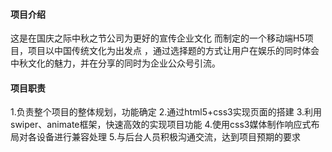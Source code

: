 #### 项目介绍
这是在国庆之际中秋之节公司为更好的宣传企业文化	而制定的一个移动端H5项目，项目以中国传统文化为出发点
，通过选择题的方式让用户在娱乐的同时体会中秋文化的魅力，并在分享的同时为企业公众号引流。

#### 项目职责
1.负责整个项目的整体规划，功能确定
2.通过html5+css3实现页面的搭建
3.利用swiper、animate框架，快速高效的实现项目功能
4.使用css3媒体制作响应式布局对各设备进行兼容处理
5.与后台人员积极沟通交流，达到项目预期的要求
